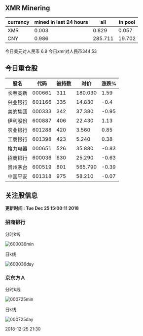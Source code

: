 ## XMR Minering

|currency|mined in last 24 hours|all|in pool|
|---|---|---|---|
|XMR|0.003|0.829|0.057|
|CNY|0.986|285.711|19.702|

今日美元对人民币 6.9	今日xmr对人民币344.53


## 今日重仓股 

|股名|代码|被持数|时价|涨跌%|
|---|---|---|---|---|
|长春高新|000661|311|180.030|1.59|
|兴业银行|601166|335|14.830|-0.4|
|美的集团|000333|342|37.380|-0.95|
|伊利股份|600887|406|22.430|1.13|
|农业银行|601288|420|3.560|0.85|
|工商银行|601398|423|5.240|0.38|
|格力电器|000651|526|35.880|-0.83|
|招商银行|600036|630|25.290|-0.63|
|贵州茅台|600519|801|565.790|-0.39|
|中国平安|601318|975|58.210|-0.07|

## 关注股信息
**更新时间 : Tue Dec 25 15:00:11 2018**
### 招商银行 
分时k线

![600036min](http://image.sinajs.cn/newchart/min/n/sh600036.gif)

日k线

![600036day](http://image.sinajs.cn/newchart/daily/n/sh600036.gif)

### 京东方Ａ 
分时k线

![000725min](http://image.sinajs.cn/newchart/min/n/sz000725.gif)

日k线

![000725day](http://image.sinajs.cn/newchart/daily/n/sz000725.gif)

2018-12-25 21:30